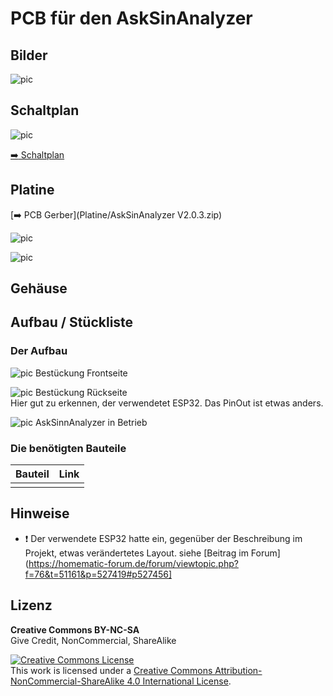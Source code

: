 # PCB für den AskSinAnalyzer


## Bilder

![pic](Images/AskSinAnalyzer.jpg)

## Schaltplan

![pic](Images/Schaltplan.png)

[:arrow_right: Schaltplan](Images/Schaltplan.pdf)


## Platine

[:arrow_right: PCB Gerber](Platine/AskSinAnalyzer V2.0.3.zip)

![pic](Images/PCB_AskSinAnalyzer-Front.png)

![pic](Images/PCB_AskSinAnalyzer-Back.png)

## Gehäuse


## Aufbau / Stückliste

### Der Aufbau
![pic](Images/AskSinAnalyzer_Front.jpg)
Bestückung Frontseite<br>

![pic](Images/AskSinAnalyzer_Back.jpg)
Bestückung Rückseite<br>
Hier gut zu erkennen, der verwendetet ESP32. Das PinOut ist etwas anders.<br>

![pic](Images/AskSinAnalyzer.jpg)
AskSinnAnalyzer in Betrieb<br>



### Die benötigten Bauteile
| Bauteil | Link |
| --------|------|
| | |


## Hinweise

- :exclamation: Der verwendete ESP32 hatte ein, gegenüber der Beschreibung im Projekt, etwas verändertetes Layout. siehe [Beitrag im Forum](https://homematic-forum.de/forum/viewtopic.php?f=76&t=51161&p=527419#p527456]


## Lizenz

**Creative Commons BY-NC-SA**<br>
Give Credit, NonCommercial, ShareAlike

<a rel="license" href="http://creativecommons.org/licenses/by-nc-sa/4.0/"><img alt="Creative Commons License" style="border-width:0" src="https://i.creativecommons.org/l/by-nc-sa/4.0/88x31.png" /></a><br />This work is licensed under a <a rel="license" href="http://creativecommons.org/licenses/by-nc-sa/4.0/">Creative Commons Attribution-NonCommercial-ShareAlike 4.0 International License</a>.
